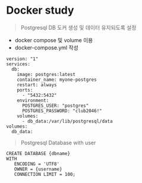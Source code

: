 # Docker study

> Postgresql DB 도커 생성 및 데이터 유지되도록 설정
- docker compose 및 volume 이용
- docker-compose.yml 작성
  
```
version: "1"
services:
  db:
    image: postgres:latest
    container_name: myone-postgres
    restart: always
    ports:
      - "5432:5432"
    environment:
      POSTGRES_USER: "postgres"
      POSTGRES_PASSWORD: "club2046!"
    volumes:
      - db_data:/var/lib/postgresql/data
volumes:
  db_data:
```

> Postgresql Database with user

```
CREATE DATABASE {dbname} 
WITH 
   ENCODING = 'UTF8'
   OWNER = {username}
   CONNECTION LIMIT = 100;
```
